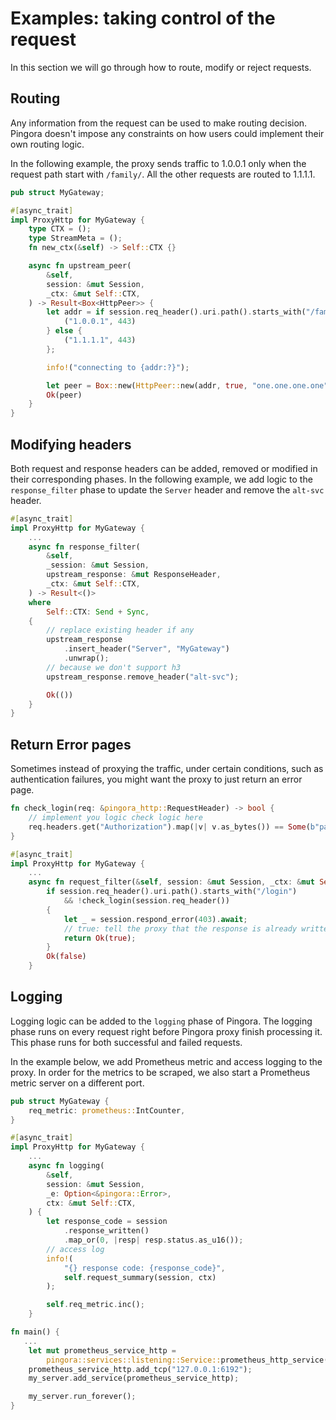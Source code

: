 # Examples: taking control of the request

In this section we will go through how to route, modify or reject requests.

## Routing
Any information from the request can be used to make routing decision. Pingora doesn't impose any constraints on how users could implement their own routing logic.

In the following example, the proxy sends traffic to 1.0.0.1 only when the request path start with `/family/`. All the other requests are routed to 1.1.1.1.

```Rust
pub struct MyGateway;

#[async_trait]
impl ProxyHttp for MyGateway {
    type CTX = ();
    type StreamMeta = ();
    fn new_ctx(&self) -> Self::CTX {}

    async fn upstream_peer(
        &self,
        session: &mut Session,
        _ctx: &mut Self::CTX,
    ) -> Result<Box<HttpPeer>> {
        let addr = if session.req_header().uri.path().starts_with("/family/") {
            ("1.0.0.1", 443)
        } else {
            ("1.1.1.1", 443)
        };

        info!("connecting to {addr:?}");

        let peer = Box::new(HttpPeer::new(addr, true, "one.one.one.one".to_string()));
        Ok(peer)
    }
}
```


## Modifying headers

Both request and response headers can be added, removed or modified in their corresponding phases. In the following example, we add logic to the `response_filter` phase to update the `Server` header and remove the `alt-svc` header.

```Rust
#[async_trait]
impl ProxyHttp for MyGateway {
    ...
    async fn response_filter(
        &self,
        _session: &mut Session,
        upstream_response: &mut ResponseHeader,
        _ctx: &mut Self::CTX,
    ) -> Result<()>
    where
        Self::CTX: Send + Sync,
    {
        // replace existing header if any
        upstream_response
            .insert_header("Server", "MyGateway")
            .unwrap();
        // because we don't support h3
        upstream_response.remove_header("alt-svc");

        Ok(())
    }
}
```

## Return Error pages

Sometimes instead of proxying the traffic, under certain conditions, such as authentication failures, you might want the proxy to just return an error page.

```Rust
fn check_login(req: &pingora_http::RequestHeader) -> bool {
    // implement you logic check logic here
    req.headers.get("Authorization").map(|v| v.as_bytes()) == Some(b"password")
}

#[async_trait]
impl ProxyHttp for MyGateway {
    ...
    async fn request_filter(&self, session: &mut Session, _ctx: &mut Self::CTX) -> Result<bool> {
        if session.req_header().uri.path().starts_with("/login")
            && !check_login(session.req_header())
        {
            let _ = session.respond_error(403).await;
            // true: tell the proxy that the response is already written
            return Ok(true);
        }
        Ok(false)
    }
```
## Logging

Logging logic can be added to the `logging` phase of Pingora. The logging phase runs on every request right before Pingora proxy finish processing it. This phase runs for both successful and failed requests.

In the example below, we add Prometheus metric and access logging to the proxy. In order for the metrics to be scraped, we also start a Prometheus metric server on a different port.


``` Rust
pub struct MyGateway {
    req_metric: prometheus::IntCounter,
}

#[async_trait]
impl ProxyHttp for MyGateway {
    ...
    async fn logging(
        &self,
        session: &mut Session,
        _e: Option<&pingora::Error>,
        ctx: &mut Self::CTX,
    ) {
        let response_code = session
            .response_written()
            .map_or(0, |resp| resp.status.as_u16());
        // access log
        info!(
            "{} response code: {response_code}",
            self.request_summary(session, ctx)
        );

        self.req_metric.inc();
    }

fn main() {
   ...
    let mut prometheus_service_http =
        pingora::services::listening::Service::prometheus_http_service();
    prometheus_service_http.add_tcp("127.0.0.1:6192");
    my_server.add_service(prometheus_service_http);

    my_server.run_forever();
}
```